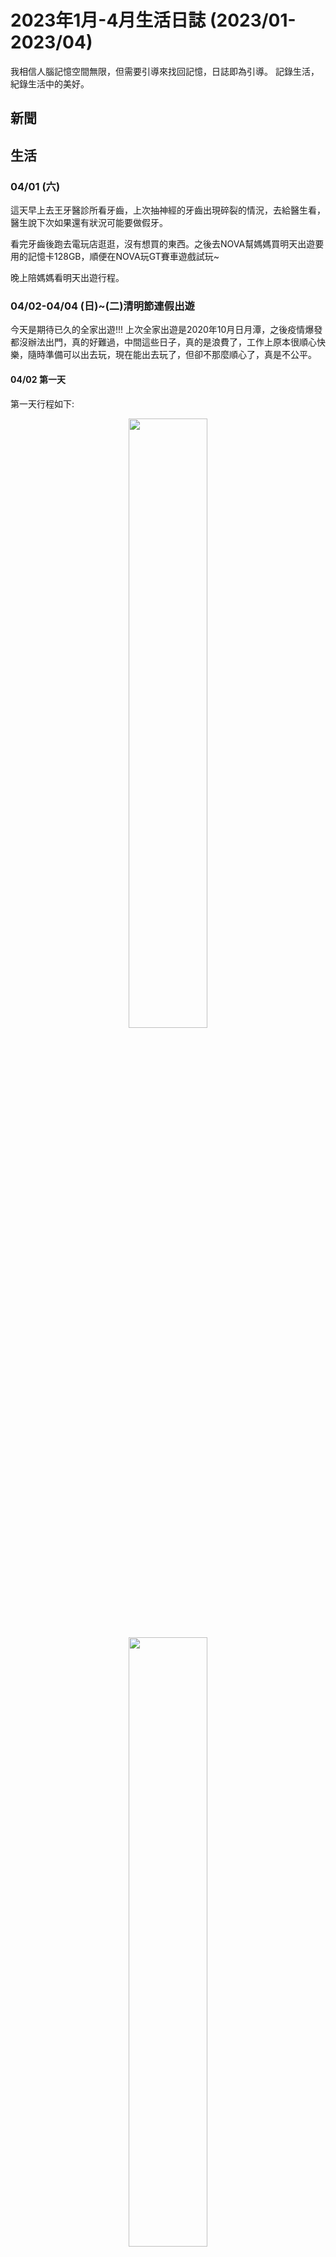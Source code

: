 # 2023年1月-4月生活日誌 (2023/01-2023/04)


我相信人腦記憶空間無限，但需要引導來找回記憶，日誌即為引導。
記錄生活，紀錄生活中的美好。

<!--more-->


## 新聞
### 


## 生活
### 04/01 (六)
這天早上去王牙醫診所看牙齒，上次抽神經的牙齒出現碎裂的情況，去給醫生看，醫生說下次如果還有狀況可能要做假牙。

看完牙齒後跑去電玩店逛逛，沒有想買的東西。之後去NOVA幫媽媽買明天出遊要用的記憶卡128GB，順便在NOVA玩GT賽車遊戲試玩~

晚上陪媽媽看明天出遊行程。

### 04/02-04/04 (日)~(二)清明節連假出遊
今天是期待已久的全家出遊!!! 上次全家出遊是2020年10月日月潭，之後疫情爆發都沒辦法出門，真的好難過，中間這些日子，真的是浪費了，工作上原本很順心快樂，隨時準備可以出去玩，現在能出去玩了，但卻不那麼順心了，真是不公平。

#### 04/02 第一天

第一天行程如下:
<div style="text-align: center">
    <img src="/images/日常與紀錄/2023年1月生活紀錄/第一天行程1.jpg" width="50%" />
    <img src="/images/日常與紀錄/2023年1月生活紀錄/第一天行程2.jpg" width="50%" />
</div>

早上一大早6:00我爬起來出去幫家人買這兩天的食物，因為母親怕台北花費昂貴，所以能省則省，食物上能自己帶就自己帶。

我買了4個漢堡、4個波拉魚飯糰、3個韭菜盒子、5個三明治。除了早餐，中餐跟隔天中餐都買了。(結果事實證明買太多)

早上6:50父親開車載大家出發! 先到達獅子公園與幸福廣場，母親看到海很興奮，我也很興奮，在那裏拍照，還與父親和哥哥找了一下拳頭石但沒找到。
<div style="text-align: center">
    <img src="/images/日常與紀錄/2023年1月生活紀錄/獅子公園.jpg" width="50%" />
    <img src="/images/日常與紀錄/2023年1月生活紀錄/幸福廣場.jpg" width="50%" />
</div>

沒有停留太久，我們就往下一個景點駱駝峰出發，駱駝峰其實就在野柳海洋館旁邊，所以父親就將車子直接停在海洋館的停車場。

駱駝峰上去之前要爬一個很危險的坡(很滑)，但爬上去後景觀確實很棒。

在走到駱駝峰之前，在路邊的海港看到好幾艘船上面裝著大燈，父親說那是吸引魚群用的，母親說那是抓章魚的船(??)。而右手邊是岩石壁，岩石形狀特殊，哥哥說像大理石麵包，父母親笑了。
<div style="text-align: center">
    <img src="/images/日常與紀錄/2023年1月生活紀錄/漁船.jpg" width="50%" />
    <img src="/images/日常與紀錄/2023年1月生活紀錄/大理石麵包.jpg" width="50%" />
</div>

駱駝峰在很高的地方，爬上去的坡很陡，看的出來母親有被嚇到，看來以後還是少去這樣的地方。上去後，上面有個很像房子的洞穴，不曉得是人為還是天然形成。因為很高，所以風景很棒，母親還提議拍哥哥的特寫獨照XD
<div style="text-align: center">
    <img src="/images/日常與紀錄/2023年1月生活紀錄/駱駝峰1.jpg" width="50%" />
    <img src="/images/日常與紀錄/2023年1月生活紀錄/駱駝峰2.jpg" width="50%" />
</div>

之後很平安的爬下駱駝峰(真的很陡)，返回海洋館準備看海豚表演。

在海洋館發生了一件事，我心中永遠感激我的父母與哥哥。海洋館的2F禮品區有賣很漂亮的紀念幣，在一開始經過的時後我問母親有沒有帶錢，我想買但我沒帶錢，母親說買那個幹嘛，又不會增值，趕進進去水族館區域，我就先放棄了。後來逛完一圈水族館後又來到禮品店區準備看海豚表演，我跟哥哥說我想要那個紀念幣但我沒有帶錢，哥哥馬上抽出100元說要幫我買，我說那要三個50元才能買 (類似轉蛋機，要塞50元進去，轉一圈這樣)，我說不然我找爸爸問，父親一開始也說買那個幹嘛，但還是馬上抽出兩百塊給我，我跟哥哥到處找店家換50元，但換來換去還差一個50元。這時候媽媽上完廁所出來，很急著要我們排隊進去，因為母親想要搶前排的位置。一開始母親還很生氣的說我們不要拖時間，人家都已經進去了，但我父親連忙幫忙說孩子想要這個東西，就讓他買，這時我看大家都進去了，我就想說好吧那就不買了，結果母親看到我很失望後，馬上改口說那買，要不要多買幾個，而我哥哥馬上從我手上拿走100元馬上跑去更遠的禮品店幫我換了兩個50元回來。最後有換到紀念幣，存放在我的書架上。很感謝母親為了我想要買紀念幣而放棄座前排觀賞海豚的機會，我真的很抱歉，我只是想說下次不曉得甚麼時候會來，又或者不會來了，才想買紀念幣。也感謝父親支持我，和哥哥在後面推我一把，謝謝我的家人，我愛你們。
<div style="text-align: center">
    <img src="/images/日常與紀錄/2023年1月生活紀錄/海洋館1.jpg" width="50%" />
    <img src="/images/日常與紀錄/2023年1月生活紀錄/海洋館2.jpg" width="50%" />
</div>
<div style="text-align: center">
    <img src="/images/日常與紀錄/2023年1月生活紀錄/紀念幣.jpg" width="50%" />
</div>

看完海豚表演後，我們就離開海洋館準備去冷水坑，出來海洋館的時候發現出大太陽，真的很感恩，因為其實這幾天天氣一直不好，是大陰天會飄毛毛雨，出門前我還擔心會不會一直都會這樣，難得出來玩，遇到天氣不好真的很討厭，但這兩天卻都是大太陽，真的很感謝老天，謝謝。
<div style="text-align: center">
    <img src="/images/日常與紀錄/2023年1月生活紀錄/大太陽.jpg" width="50%" />
</div>

在前往冷水坑的路上沿著山路走，我們家的車子已經20年了發現上坡都爬不動了，真的很擔心半路上引擎會燒掉，還好有爬上去，有驚無險，但是等到達之後才發現排滿了車子，滿滿的都是車子，排到停車場外面，我們想了想，只好放棄不去冷水坑，往陽明山會館出發。

到達會館後，因為門口牌子標示不清楚，會館入口在右側，但我們以為在左側，就先開進去，結果一個警衛衝過來說這是私人土地不是會館，看來很多人都走錯過XD，我們進到會館，發現會館環境不錯，父母親都很喜歡，媽媽還說這邊如果房子販賣應該會很多人買，趕緊要我拍張照紀念。
<div style="text-align: center">
    <img src="/images/日常與紀錄/2023年1月生活紀錄/到達會館.jpg" width="50%" />
</div>

我們住的是205號房，是在最裡面的房子，我們先將東西搬下車，並看看房間內的環境，環境還不錯，有50吋大電視，兩間房間和浴室，不過母親在上廁所的時候發現馬桶沒有清乾淨，上面有污漬，母親很不放心，於是我跟哥哥去找警衛，警衛說他通知打掃的人，打掃的人說可以馬上過來，但我們說我們馬上要出門，人不在，警衛詢問後說那晚上8:00來清理，我們覺得OK。
<div style="text-align: center">
    <img src="/images/日常與紀錄/2023年1月生活紀錄/房間1.jpg" width="50%" />
    <img src="/images/日常與紀錄/2023年1月生活紀錄/房間2.jpg" width="50%" />
</div>

由於時間還早，我們決定先去涓絲瀑布，由於距離不遠，於是我們決定用走的，Google說距離只有1.2公里走10min就到了，於是我們就照著Google地圖走，結果不走還好一走發現超難走，中間那一直線的地方實際上是一個超級大上坡，而且是泥土地，走起來超不舒服，但父親還是說沒關係就走吧，有點後悔帶父母親走這段路，因為很傷膝蓋，我自己之後膝蓋就一直痛兩天。我們走了很久終於到了絲涓瀑布，結果發現只是個步道口，要看瀑布還要走進去還要走1.1km，真的是把整個月的運動量都運動完了。
<div style="text-align: center">
    <img src="/images/日常與紀錄/2023年1月生活紀錄/絲涓瀑布3.jpg" width="50%" />
    <img src="/images/日常與紀錄/2023年1月生活紀錄/絲涓瀑布1.jpg" width="50%" />
</div>

走了很久終於看到瀑布了，很多外國人都來看，景色是真的不錯，拍了一些照片後我們就往回走，要去母親一直很想去的WONDARLAND餐廳。往回走的時候明顯感覺父親走累了。
<div style="text-align: center">
    <img src="/images/日常與紀錄/2023年1月生活紀錄/絲涓瀑布2.jpg" width="50%" />
</div>

在走回去的時候，發生了一些我心情不好的事情，母親認為google導航的路線是繞遠路，堅持要走她認為的路線，而我說導航不會出錯，我們剛剛這樣走勢抄近路沒錯，哥哥在旁邊附和說我們是抄近路，但不代表路好走，後來我就跟母親爭執，母親才同意走原本的路回去，哥哥就在旁邊勸說，很感謝哥哥沒有跳進來一起吵(以前有時候會跳進來吵)。後來到會館的時候，我手機因為長時間幫忙導航以及拍照，快沒電了(好像剩下36%)我就趕快差充電器充電(不然我不知道等等WONDERLAND拍照夠不夠用)，結果剛插上去父親就說要出門了你充電幹嘛，我說我知道，能充多少充多少，當時就覺得為什麼大家都說自己的都不會為我想一下，心裡很不開心。後來出發去WONDERLAND，一上路就要我導航，我就說我手機快沒電了讓哥哥導。到WONDERLAND時候，警衛打電話說，打掃的那個人說晚上不能來掃，現在就要來掃，警衛說如果怕的話他幫忙攝影，父母親說好。後來母親又念我說為什麼身分證沒有帶在身上，這樣店家要看壽星怎麼半，我說我們又還不能進去，店家說要等到五點過後，我們三點多就在那邊等了。心裡就覺得好煩，怎麼什麼都要念我，我不曉得出來玩要幹嘛之類的。後來因為店家不讓我進去，所以父親就說就回車上睡覺，等到可以進去再說。

在車上睡覺的時候，因為很累，所以我好像很快就睡著了，睡著的時候我好像做了個夢，夢到家人陪著我有說有笑，好一陣子，感覺是一段很長的時光，我在夢中領悟到，能陪著家人就是一種幸福，父母親都很愛我，任何的言語都是關心與建議，父母親絕對不會害我，即便是念你，那也是當下他們覺得那樣是好的，決不會是將不好的給你，我應該珍惜與父母親相處的任何一個當下，尤其是現在在旅遊，這個得來不易的機會，我一定要珍惜，上一次旅遊是兩年多前的事了，下一次又會是什麼時候呢? 

想到這裡，我從夢中嚇醒了過來，那個夢讓我以為我浪費了很長一段值得珍惜的時間，我一看手機，原來只睡了不到半小時(好像)，我當下是充滿感恩，這個夢打醒了我，讓我知道我要珍惜這次旅遊，而我現在就在這個旅遊當中，享受與家人共度的美好時光就是我這次出來玩的目的，我要繼續珍惜接下來與家人共度的旅遊時光，如果我繼續用消沉的態度，我一定會後悔! 這個夢，讓我馬上打消我之前消沉的念頭，重新有活力與父母親和哥哥繼續體驗接下來的旅遊，謝謝上帝。

當然後續在WONDERLAND也還是有些小爭執，母親急於想要拍照，但我跟哥哥一直在研究怎麼點餐，不過最後還是融洽，母親幫我跟哥哥拍照，我跟哥哥幫忙拍菜色與景色，食物是不錯吃，但就是貴了點，好像花了3464元，但是個值得紀念的回憶!! (很剛好我手機的電也撐到回去會館)
<div style="text-align: center">
    <img src="/images/日常與紀錄/2023年1月生活紀錄/WL1.jpg" width="50%" />
    <img src="/images/日常與紀錄/2023年1月生活紀錄/WL2.jpg" width="50%" />
</div>
<div style="text-align: center">
    <img src="/images/日常與紀錄/2023年1月生活紀錄/WL3.jpg" width="50%" />
    <img src="/images/日常與紀錄/2023年1月生活紀錄/WL4.jpg" width="50%" />
</div>

回到會館後，母親發現打掃人員還是沒有清掉馬桶上的污漬，很生氣，哥哥跑去找警衛(與下午是同一個)理論，結果這個警衛很認真負責，他看打掃人員沒有做好，他居然自己來處理，就看到警衛穿著手套拿著抹布與清潔劑來到我們浴室親自打掃，真的佩服。

打掃的時候，父親跑出去抽菸，結果回來很興奮地跟我們說，剛剛有房客被關在外面，跑去找警衛要開門，結果一直找不到警衛，殊不知警衛在我們房間清馬桶XD 後來父親還說那個被關在外面的女房客感覺有點問題，因為那個女房客對著一個剛來的男生大罵說都是因為要跑出來接他電話害她被關在外面，但那個男的卻說他沒有打電話而且他才剛到(手上拖著行李)，母親就在懷疑他們兩個有問題，沒有一起來而是分開來，然後那女的還搞不清楚是哪個男的打給她，可能有什麼不為人知的劇情XD

當天晚上我跟哥哥看個電視，父親因為白天走太累左腳一直抽筋，母親幫父親擦藥按摩，看的出來我母親很愛我父親，感謝我有個好父母!! 晚上我們還在房間裡發現一隻超級大蒼蠅，哥哥把蒼蠅趕出房間外，我拿大浴巾要把它打死，結果打一下不見了，後來看電視看到一半又看到它在那邊飛，我就拿大浴巾打它，輝一下就蒼蠅就倒在地上，晚上能睡個好覺了。

我跟哥哥晚上還發現PokemenGO在這邊有個道館，我跟哥哥合力打下來，佔領道館想賺金幣，結果只賺到29塊錢金幣就又被別人打下來，到底是誰會在山上整天蹲在那搶道館?

第一天就這樣圓滿的結束了。

#### 04/03 第二天



### 04/05 (三)



### 04/06 (四)
今天是我的生日，我的願望:
1. 希望我的父母親、哥哥健康平安快樂順利幸福美滿。
2. 希望我的工作能順順利開開心心，一且安好。
3. 希望今年人際交流能夠提升，交到女朋友，不讓父母親擔心。

謝謝母親在群組的祝賀!!
最後，祝我生日快樂!!!

<div style="text-align: center">
    <img src="/images/日常與紀錄/2023年1月生活紀錄/生日2.jpg" width="50%" />
    <img src="/images/日常與紀錄/2023年1月生活紀錄/生日.jpg" width="50%" />
</div>

### 04/07 (五)
今天下班後在走路運動時，一直聽到音樂的聲音，想說不知道是哪裡在辦活動，等到要回到宿舍時，發現我們公司旁邊的7-11在辦活動，可能是因為他們上周才剛開幕，想要拚人氣。我看有很多人就去看熱鬧，活動是消費滿300抽獎，我就想說轉換心情去看看(公司資料庫事情弄得我很累)，雖然最後沒有抽到，不過也不錯。
<div style="text-align: center">
    <img src="/images/日常與紀錄/2023年1月生活紀錄/抽獎活動.jpg" width="50%" />
</div>


## 觀影

## 閱讀

## 知識

